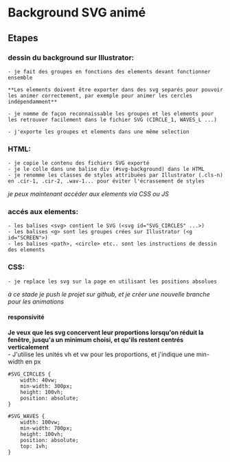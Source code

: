 # Background SVG animé

## Etapes
### dessin du background sur Illustrator:
    - je fait des groupes en fonctions des elements devant fonctionner ensemble

    **Les elements doivent être exporter dans des svg separés pour pouvoir les animer correctement, par exemple pour animer les cercles indépendamment**

    - je nomme de façon reconnaissable les groupes et les elements pour les retrouver facilement dans le fichier SVG (CIRCLE_1, WAVES_L ...)

    - j'exporte les groupes et elements dans une même selection

### HTML:
    - je copie le contenu des fichiers SVG exporté
    - je le colle dans une balise div (#svg-background) dans le HTML
    - je renomme les classes de styles attribuées par Illustrator (.cls-n) en .cir-1, .cir-2, .wav-1... pour éviter l'écrassement de styles
    
*je peux maintenant accéder aux elements via CSS ou JS*

### accés aux elements:
    - les balises <svg> contient le SVG (<svg id="SVG_CIRCLES" ...>)
    - les balises <g> sont les groupes crées sur Illustrator (<g id="SCREEN">)
    - les balises <path>, <circle> etc.. sont les instructions de dessin des elements

### CSS:
    - je replace les svg sur la page en utilisant les positions absolues

*à ce stade je push le projet sur github, et je créer une nouvelle branche pour les animations*

#### responsivité
**Je veux que les svg concervent leur proportions lorsqu'on réduit la fenêtre, jusqu'a un minimum choisi, et qu'ils restent centrés verticalement**  
    - J'utilise les unités vh et vw pour les proportions, et j'indique une min-width en px
```
#SVG_CIRCLES {
    width: 40vw;
    min-width: 300px;
    height: 100vh;
    position: absolute;
}

#SVG_WAVES {
    width: 100vw;
    min-width: 700px;
    height: 100vh;
    position: absolute;
    top: 1vh;
}
```